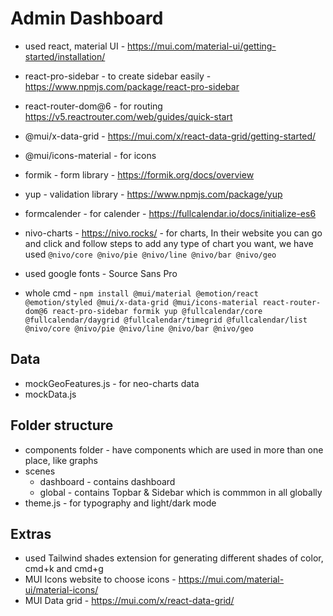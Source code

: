 # Admin Dashboard 
- used react, material UI - https://mui.com/material-ui/getting-started/installation/
- react-pro-sidebar - to create sidebar easily - https://www.npmjs.com/package/react-pro-sidebar
- react-router-dom@6 - for routing https://v5.reactrouter.com/web/guides/quick-start
- @mui/x-data-grid - https://mui.com/x/react-data-grid/getting-started/
- @mui/icons-material - for icons
- formik - form library - https://formik.org/docs/overview
- yup - validation library - https://www.npmjs.com/package/yup
- formcalender - for calender - https://fullcalendar.io/docs/initialize-es6
- nivo-charts - https://nivo.rocks/ - for charts, In their website you can go and click and follow steps to add any type of chart you want, we have used `@nivo/core @nivo/pie @nivo/line @nivo/bar @nivo/geo`
- used google fonts - Source Sans Pro

- whole cmd - `npm install @mui/material @emotion/react @emotion/styled @mui/x-data-grid @mui/icons-material react-router-dom@6 react-pro-sidebar formik yup @fullcalendar/core @fullcalendar/daygrid @fullcalendar/timegrid @fullcalendar/list @nivo/core @nivo/pie @nivo/line @nivo/bar @nivo/geo`


## Data
- mockGeoFeatures.js - for neo-charts data
- mockData.js

## Folder structure
- components folder - have components which are used in more than one place, like graphs
- scenes 
    - dashboard - contains dashboard
    - global - contains Topbar & Sidebar which is commmon in all globally
- theme.js - for typography and light/dark mode

## Extras
- used Tailwind shades extension for generating different shades of color, cmd+k and cmd+g
- MUI Icons website to choose icons - https://mui.com/material-ui/material-icons/ 
- MUI Data grid - https://mui.com/x/react-data-grid/